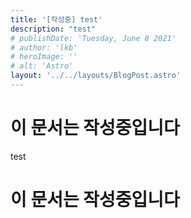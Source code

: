 ```yaml
---
title: '[작성중] test'
description: "test"
# publishDate: 'Tuesday, June 8 2021'
# author: 'lkb'
# heroImage: ''
# alt: 'Astro'
layout: '../../layouts/BlogPost.astro'
---
```


# 이 문서는 작성중입니다
test 
# 이 문서는 작성중입니다
